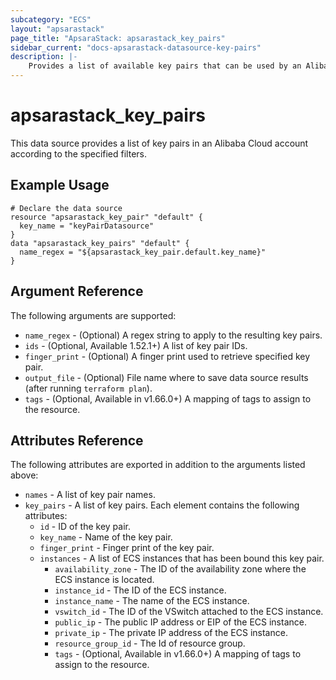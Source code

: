 ```yaml
---
subcategory: "ECS"
layout: "apsarastack"
page_title: "ApsaraStack: apsarastack_key_pairs"
sidebar_current: "docs-apsarastack-datasource-key-pairs"
description: |-
    Provides a list of available key pairs that can be used by an Alibaba Cloud account.
---
```


# apsarastack\_key\_pairs

This data source provides a list of key pairs in an Alibaba Cloud account according to the specified filters.

## Example Usage

```
# Declare the data source
resource "apsarastack_key_pair" "default" {
  key_name = "keyPairDatasource"
}
data "apsarastack_key_pairs" "default" {
  name_regex = "${apsarastack_key_pair.default.key_name}"
}

```

## Argument Reference

The following arguments are supported:

* `name_regex` - (Optional) A regex string to apply to the resulting key pairs.
* `ids` - (Optional, Available 1.52.1+) A list of key pair IDs.
* `finger_print` - (Optional) A finger print used to retrieve specified key pair.
* `output_file` - (Optional) File name where to save data source results (after running `terraform plan`).
* `tags` - (Optional, Available in v1.66.0+) A mapping of tags to assign to the resource.
## Attributes Reference

The following attributes are exported in addition to the arguments listed above:

* `names` - A list of key pair names.
* `key_pairs` - A list of key pairs. Each element contains the following attributes:
  * `id` - ID of the key pair.
  * `key_name` - Name of the key pair.
  * `finger_print` - Finger print of the key pair.
  * `instances` - A list of ECS instances that has been bound this key pair.
    * `availability_zone` - The ID of the availability zone where the ECS instance is located.
    * `instance_id` - The ID of the ECS instance.
    * `instance_name` - The name of the ECS instance.
    * `vswitch_id` - The ID of the VSwitch attached to the ECS instance.
    * `public_ip` - The public IP address or EIP of the ECS instance.
    * `private_ip` - The private IP address of the ECS instance.
    * `resource_group_id` - The Id of resource group.
    * `tags` - (Optional, Available in v1.66.0+) A mapping of tags to assign to the resource.